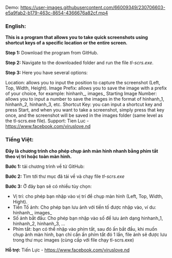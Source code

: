 Demo:
https://user-images.githubusercontent.com/66009349/230706603-e5a9fab2-b179-463c-8654-4366676a82cf.mp4


### English:

**This is a program that allows you to take quick screenshots using shortcut keys of a specific location or the entire screen.**

**Step 1:**
Download the program from GitHub.

**Step 2:**
Navigate to the downloaded folder and run the file _tl-scrs.exe_.

**Step 3:**
Here you have several options:

Location: allows you to input the position to capture the screenshot (Left, Top, Width, Height).
Image Prefix: allows you to save the image with a prefix of your choice, for example: hinhanh_, images_
Starting Image Number: allows you to input a number to save the images in the format of hinhanh_1, hinhanh_2, hinhanh_3, etc.
Shortcut Key: you can input a shortcut key and press Start, and when you want to take a screenshot, simply press that key once, and the screenshot will be saved in the images folder (same level as the tl-scrs.exe file).
Support:
Tien Luc - https://www.facebook.com/viruslove.nd


### Tiếng Việt:

**Đây là chương trình cho phép chụp ảnh màn hình nhanh bằng phím tắt theo vị trí hoặc toàn màn hình.**

**Bước 1:**
tải chương trình về từ GitHub:

**Bước 2:**
Tìm tới thư mục đã tải về và chạy file _tl-scrs.exe_

**Bước 3:**
Ở đây bạn sẽ có nhiều tùy chọn:
- Vị trí: cho phép bạn nhập vào vị trí để chụp màn hình (Left, Top, Width, Hight).
- Tiền Tố ảnh: Cho phép bạn lưu ảnh với tiền tố được nhập vào, ví du: hinhanh_, images_ 
- Số ảnh bắt đầu: Cho phép bạn nhập vào số để lưu ảnh dạng hinhanh_1, hinhanh_2, hinhanh_3, ...
- Phím tắt: bạn có thể nhập vào phím tắt, sau đó ấn bắt đầu, khi muốn chụp ảnh màn hình, bạn chỉ cần ấn phím tắt đó 1 lần, file ảnh sẽ được lưu trong thư mục images (cùng cấp với file chạy tl-scrs.exe)


**Hỗ trợ:**
Tiến Lực - https://www.facebook.com/viruslove.nd
